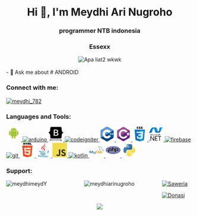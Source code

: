<h1 align="center">Hi 👋, I'm Meydhi Ari Nugroho</h1>
<h3 align="center">programmer NTB indonesia</h3>
<h3 align="center">Essexx</h3>
<div align="center">
    <img src="https://camo.githubusercontent.com/4d11245ad6031ca162ad33222f37868bcb3ac0a24e8c20dde7a70267e52d3954/68747470733a2f2f646f6b692e6173736574732e756e7468726f74746c65642e696f2f6d6973632f737567676573746976652f63756c74757265642e676966" alt="Apa liat2 wkwk">
</div>
<br>
- 💬 Ask me about # ANDROID
<h3 align="left">Connect with me:</h3>
<p align="left">
<a href="https://instagram.com/meydhi_782" target="blank"><img align="center" src="https://raw.githubusercontent.com/rahuldkjain/github-profile-readme-generator/master/src/images/icons/Social/instagram.svg" alt="meydhi_782" height="30" width="40" /></a>
</p>

<h3 align="left">Languages and Tools:</h3>
<p align="left"> <a href="https://developer.android.com" target="_blank" rel="noreferrer"> <img src="https://raw.githubusercontent.com/devicons/devicon/master/icons/android/android-original-wordmark.svg" alt="android" width="40" height="40"/> </a> <a href="https://www.arduino.cc/" target="_blank" rel="noreferrer"> <img src="https://cdn.worldvectorlogo.com/logos/arduino-1.svg" alt="arduino" width="40" height="40"/> </a> <a href="https://getbootstrap.com" target="_blank" rel="noreferrer"> <img src="https://raw.githubusercontent.com/devicons/devicon/master/icons/bootstrap/bootstrap-plain-wordmark.svg" alt="bootstrap" width="40" height="40"/> </a> <a href="https://codeigniter.com" target="_blank" rel="noreferrer"> <img src="https://cdn.worldvectorlogo.com/logos/codeigniter.svg" alt="codeigniter" width="40" height="40"/> </a> <a href="https://www.w3schools.com/cpp/" target="_blank" rel="noreferrer"> <img src="https://raw.githubusercontent.com/devicons/devicon/master/icons/cplusplus/cplusplus-original.svg" alt="cplusplus" width="40" height="40"/> </a> <a href="https://www.w3schools.com/cs/" target="_blank" rel="noreferrer"> <img src="https://raw.githubusercontent.com/devicons/devicon/master/icons/csharp/csharp-original.svg" alt="csharp" width="40" height="40"/> </a> <a href="https://www.w3schools.com/css/" target="_blank" rel="noreferrer"> <img src="https://raw.githubusercontent.com/devicons/devicon/master/icons/css3/css3-original-wordmark.svg" alt="css3" width="40" height="40"/> </a> <a href="https://dotnet.microsoft.com/" target="_blank" rel="noreferrer"> <img src="https://raw.githubusercontent.com/devicons/devicon/master/icons/dot-net/dot-net-original-wordmark.svg" alt="dotnet" width="40" height="40"/> </a> <a href="https://firebase.google.com/" target="_blank" rel="noreferrer"> <img src="https://www.vectorlogo.zone/logos/firebase/firebase-icon.svg" alt="firebase" width="40" height="40"/> </a> <a href="https://git-scm.com/" target="_blank" rel="noreferrer"> <img src="https://www.vectorlogo.zone/logos/git-scm/git-scm-icon.svg" alt="git" width="40" height="40"/> </a> <a href="https://www.w3.org/html/" target="_blank" rel="noreferrer"> <img src="https://raw.githubusercontent.com/devicons/devicon/master/icons/html5/html5-original-wordmark.svg" alt="html5" width="40" height="40"/> </a> <a href="https://www.java.com" target="_blank" rel="noreferrer"> <img src="https://raw.githubusercontent.com/devicons/devicon/master/icons/java/java-original.svg" alt="java" width="40" height="40"/> </a> <a href="https://developer.mozilla.org/en-US/docs/Web/JavaScript" target="_blank" rel="noreferrer"> <img src="https://raw.githubusercontent.com/devicons/devicon/master/icons/javascript/javascript-original.svg" alt="javascript" width="40" height="40"/> </a> <a href="https://kotlinlang.org" target="_blank" rel="noreferrer"> <img src="https://www.vectorlogo.zone/logos/kotlinlang/kotlinlang-icon.svg" alt="kotlin" width="40" height="40"/> </a> <a href="https://www.mysql.com/" target="_blank" rel="noreferrer"> <img src="https://raw.githubusercontent.com/devicons/devicon/master/icons/mysql/mysql-original-wordmark.svg" alt="mysql" width="40" height="40"/> </a> <a href="https://www.php.net" target="_blank" rel="noreferrer"> <img src="https://raw.githubusercontent.com/devicons/devicon/master/icons/php/php-original.svg" alt="php" width="40" height="40"/> </a> <a href="https://www.python.org" target="_blank" rel="noreferrer"> <img src="https://raw.githubusercontent.com/devicons/devicon/master/icons/python/python-original.svg" alt="python" width="40" height="40"/> </a> </p>

<h3 align="left">Support:</h3>
<p><a href="https://www.buymeacoffee.com/meydhimeydY"> <img align="left" src="https://cdn.buymeacoffee.com/buttons/v2/default-yellow.png" height="50" width="210" alt="meydhimeydY" /></a><a href="https://ko-fi.com/meydhiarinugroho"> <img align="left" src="https://cdn.ko-fi.com/cdn/kofi3.png?v=3" height="50" width="210" alt="meydhiarinugroho" /></a></p>

[![Saweria](https://zaadevofc.xyz/_next/image?url=%2Fmedsos%2Fsaweria.png&w=48&q=75)](https://saweria.co/Meydhi)

[![Donasi](https://www.paypalobjects.com/webstatic/en_US/i/buttons/checkout-logo-medium.png)](https://www.paypal.me/Meydhi)

<div align="center">
    <a href="https://trakteer.id/meydhi%20ari%20nugroho/tip?open=true" target="_blank">
      <img src="https://button.ibnux.net/trakteer/ibnux.png" width="128">
    </a>
</div>


